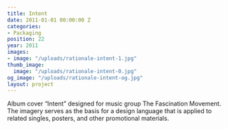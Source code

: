 ```yaml
---
title: Intent
date: 2011-01-01 00:00:00 Z
categories:
- Packaging
position: 22
year: 2011
images:
- image: "/uploads/rationale-intent-1.jpg"
thumb_image:
  image: "/uploads/rationale-intent-0.jpg"
og_image: "/uploads/rationale-intent-og.jpg"
layout: project
---
```


Album cover “Intent” designed for music group The Fascination Movement. The imagery serves as the basis for a design language that is applied to related singles, posters, and other promotional materials.